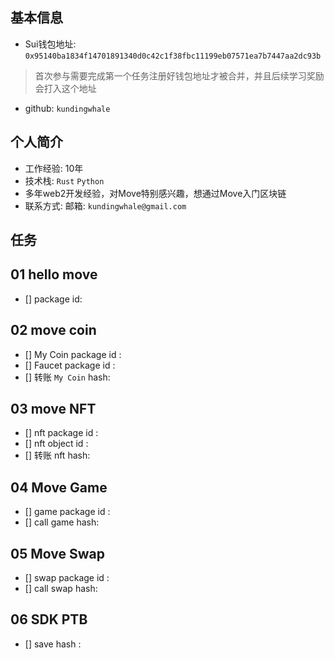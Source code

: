 ## 基本信息
- Sui钱包地址: `0x95140ba1834f14701891340d0c42c1f38fbc11199eb07571ea7b7447aa2dc93b`
> 首次参与需要完成第一个任务注册好钱包地址才被合并，并且后续学习奖励会打入这个地址
- github: `kundingwhale`

## 个人简介
- 工作经验: 10年
- 技术栈: `Rust` `Python`
- 多年web2开发经验，对Move特别感兴趣，想通过Move入门区块链
- 联系方式: 邮箱: `kundingwhale@gmail.com` 

## 任务

##   01 hello move  
- [] package id: 

##   02 move coin
- [] My Coin package id : 
- [] Faucet package id : 
- [] 转账 `My Coin` hash:

##   03 move NFT
- [] nft package id :
- [] nft object id : 
- [] 转账 nft  hash:

##   04 Move Game
- [] game package id :
- [] call game hash:

##   05 Move Swap
- [] swap package id :
- [] call swap hash:

##   06 SDK PTB
- [] save hash :
